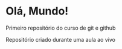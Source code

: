 # Olá, Mundo!
 Primeiro repositório do curso de git e github
 
Repositório criado durante uma aula ao vivo